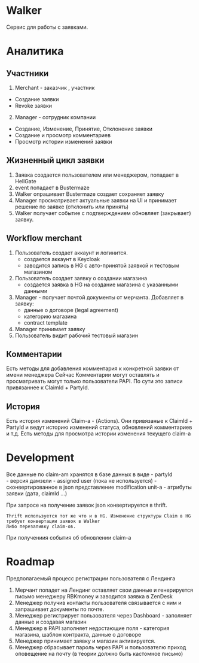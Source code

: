 # Walker
Сервис для работы с заявками.
 
# Аналитика 
## Участники
1. Merchant - заказчик , участник 
 * Создание заявки
 * Revoke заявки 
2. Manager - сотрудник компании
 * Создание, Изменение, Принятие, Отклонение заявки     
 * Создание и просмотр комментариев
 * Просмотр истории изменений заявки
 
## Жизненный цикл заявки
 1. Заявка создается пользователем или менеджером, попадает в HellGate  
 2. event попадает в Bustermaze
 3. Walker опрашивает Bustermaze создает сохраняет заявку
 4. Manager просматривает актуальные заявки на UI и принимает решение по заявке (отклонить или принять)
 5. Walker получает событие c подтверждением обновляет (закрывает) заявку.

## Workflow merchant
 1. Пользователь создает аккаунт и логинится.
    - создается аккаунт в Keycloak
    - заводится запись в HG с авто-принятой заявкой и тестовым магазином
 2. Пользователь создает заявку о создании магазина
    - создается заявка в HG на создание магазина с указанными данными 
 3. Manager - получает почтой документы от мерчанта. Добавляет в заявку:
    - данные о договоре (legal agreement)
    - категорию магазина
    - contract template     
 4. Manager принимает заявку 
 5. Пользователь видит рабочий тестовый магазин

 ## Комментарии
 Есть методы для добавления комментария к конкретной заявки от имени менеджера
 Сейчас Комментарии могут оставлять и просматривать могут только пользователи PAPI.
 По сути это записи привязаннее к ClaimId + PartyId. 
 
 ## История
 Есть история изменений Claim-а - (Actions). Они привязаные к ClaimId + PartyId и ведут историю изменений статуса, 
 обновлений комментариев и т.д.
 Есть методы для просмотра истории изменения текущего claim-a
      
 
# Development 
Все данные по claim-am хранятся в базе данных в виде
    - partyId   
    - версия дамзели
    - assigned user (пока не используется)
    - сконвертированное в json представление modification unit-a
    - атрибуты заявки (дата, claimId ...)

При запросе на получение заявок json конвертируется в thrift.

    Thrift используется тот же что и в HG. Изменение структуры Claim в HG требует конвертации заявок в Walker
    Либо перезаливку claim-ов.
          
При получениия события об обновлении claim-a

# Roadmap

Предполагаемый процесс регистрации пользователя с Лендинга
1. Мерчант попадет на Лендинг оставляет свои данные и генерируется письмо менеджеру RBKmoney 
   и заводится заявка в ZenDesk
2. Менеджер получив контакты пользователя связывается с ним и запрашивает документы по почте.
3. Менеджер регистрирует пользователя через Dashboard - заполняет данные и создавая магазин
4. Менеджер в PAPI заполняет недостающие поля - категория магазина, шаблон контракта, данные о договоре
5. Менеджер принимает заявку и магазин активируется.
6. Менеджер сбрасывает пароль через PAPI и пользователю приход оповещение на почту (в теории должно быть кастомное письмо) 